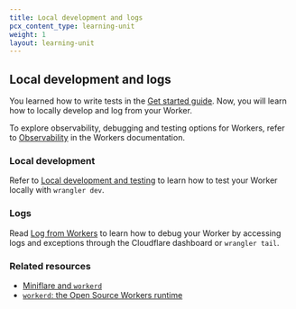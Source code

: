 ```yaml
---
title: Local development and logs
pcx_content_type: learning-unit
weight: 1
layout: learning-unit
---
```


## Local development and logs

You learned how to write tests in the [Get started guide](/workers/get-started/guide/). Now, you will learn how to locally develop and log from your Worker.

To explore observability, debugging and testing options for Workers, refer to [Observability](/workers/observability/) in the Workers documentation.

### Local development

Refer to [Local development and testing](/workers/observability/local-development-and-testing/) to learn how to test your Worker locally with `wrangler dev`.

### Logs

Read [Log from Workers](/workers/observability/log-from-workers/) to learn how to debug your Worker by accessing logs and exceptions through the Cloudflare dashboard or `wrangler tail`.

### Related resources

* [Miniflare and `workerd`](https://blog.cloudflare.com/miniflare-and-workerd/)
* [`workerd`: the Open Source Workers runtime](https://blog.cloudflare.com/workerd-open-source-workers-runtime)